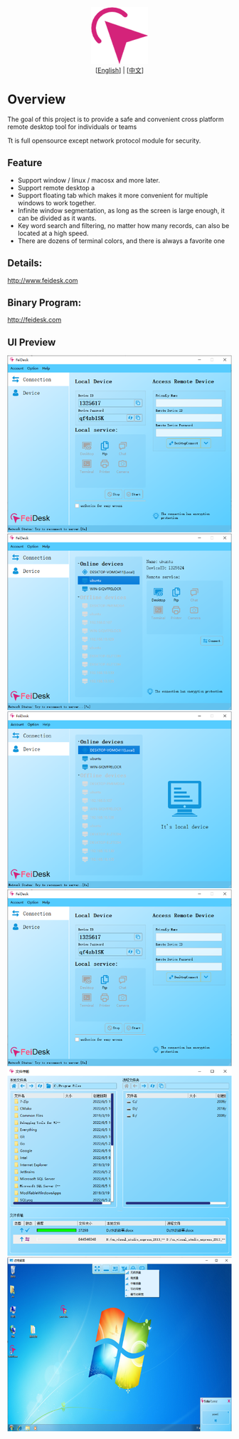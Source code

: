<p align="center">
  <img src="doc/feidesk.png" alt="FeiDesk - Another Remote Desktop Assistant"><br>
  [<a href="README.md">English</a>] | [<a href="README-zh.md">中文</a>]  
</p>

# Overview
The goal of this project is to provide a safe and convenient cross platform remote desktop tool for individuals or teams

Tt is full opensource except network protocol module for security.

## Feature
- Support window / linux / macosx and more later.
- Support remote desktop a
- Support floating tab which makes it more convenient for multiple windows to work together.
- Infinite window segmentation, as long as the screen is large enough, it can be divided as it wants.
- Key word search and filtering, no matter how many records, can also be located at a high speed.
- There are dozens of terminal colors, and there is always a favorite one


## Details: 
<a href="http://www.feidesk.com">http://www.feidesk.com</a>

## Binary Program:
<a href="http://feidesk.com">http://feidesk.com</a>

## UI Preview
<img src="doc/main.png"/>
<img src="doc/main2.png"/>
<img src="doc/main3.png"/>
<img src="doc/main4.png"/>
<img src="doc/ftp.png"/>
<img src="doc/desk.png"/>